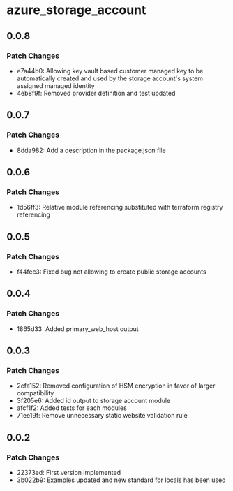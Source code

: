 # azure_storage_account

## 0.0.8

### Patch Changes

- e7a44b0: Allowing key vault based customer managed key to be automatically created and used by the storage account's system assigned managed identity
- 4eb8f9f: Removed provider definition and test updated

## 0.0.7

### Patch Changes

- 8dda982: Add a description in the package.json file

## 0.0.6

### Patch Changes

- 1d56ff3: Relative module referencing substituted with terraform registry referencing

## 0.0.5

### Patch Changes

- f44fec3: Fixed bug not allowing to create public storage accounts

## 0.0.4

### Patch Changes

- 1865d33: Added primary_web_host output

## 0.0.3

### Patch Changes

- 2cfa152: Removed configuration of HSM encryption in favor of larger compatibility
- 3f205e6: Added id output to storage account module
- afcf1f2: Added tests for each modules
- 71ee19f: Remove unnecessary static website validation rule

## 0.0.2

### Patch Changes

- 22373ed: First version implemented
- 3b022b9: Examples updated and new standard for locals has been used
